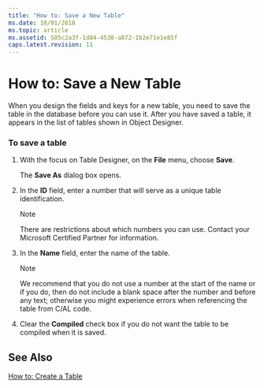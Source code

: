 ```yaml
---
title: "How to: Save a New Table"
ms.date: 10/01/2018
ms.topic: article
ms.assetid: 585c2a3f-1d84-4538-a872-1b2e71e1e85f
caps.latest.revision: 11
---
```

# How to: Save a New Table
When you design the fields and keys for a new table, you need to save the table in the database before you can use it. After you have saved a table, it appears in the list of tables shown in Object Designer.  
  
### To save a table  
  
1.  With the focus on Table Designer, on the **File** menu, choose **Save**.  
  
     The **Save As** dialog box opens.  
  
2.  In the **ID** field, enter a number that will serve as a unique table identification.  
  
    > [!NOTE]  
    >  There are restrictions about which numbers you can use. Contact your Microsoft Certified Partner for information.  
  
3.  In the **Name** field, enter the name of the table.  
  
    > [!NOTE]  
    >  We recommend that you do not use a number at the start of the name or if you do, then do not include a blank space after the number and before any text; otherwise you might experience errors when referencing the table from C/AL code.  
  
4.  Clear the **Compiled** check box if you do not want the table to be compiled when it is saved.  
  
## See Also  
 [How to: Create a Table](How-to--Create-a-Table.md)